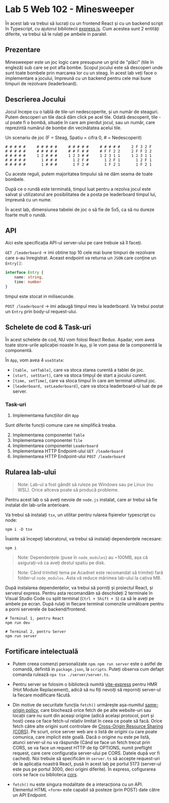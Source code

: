 # Lab 5 Web 102 - Minesweeper

În acest lab va trebui să lucrați cu un frontend React și cu un backend script în Typescript, cu ajutorul bibliotecii [express.js](https://expressjs.com/). Cum acestea sunt 2 entități diferite, va trebui să le rulați pe ambele in paralel.

## Prezentare

Minesweeper este un joc logic care presupune un grid de "plăci" (tile în engleză) sub care se pot afla bombe. Scopul jocului este să descoperi unde sunt toate bombele prin marcarea lor cu un steag.
În acest lab veți face o implementare a jocului, împreună cu un backend pentru cele mai bune timpuri de rezolvare (leaderboard).

## Descrierea Jocului

Jocul începe cu o tablă de tile-uri nedescoperite, și un număr de steaguri. Putem descoperi un tile dacă dăm click pe acel tile. Odată descoperit, tile - ul poate fi o bombă, situație în care am pierdut jocul, sau un număr, care reprezintă numărul de bombe din vecinătatea acelui tile.

Un scenariu de joc (F = Steag, Spatiu = cifra 0, # = Nedescoperit)
```
# # # # #     # # # # #     # # # # #     # # # # #     2 F 3 2 F
# # # # #     # # # # #     # # F # #     # F F 2 2     2 F F 2 2
# # # # #     1 2 # # #     1 2 3 # #     1 2 3 1 1     1 2 3 1 1
# # # # #       1 # # #       1 2 F #       1 2 F 1       1 2 F 1
# # # # #       1 # # #       1 F 2 #       1 F 2 1       1 F 2 1
```
Cu aceste reguli, putem majoritatea timpului să ne dăm seama de toate bombele.

După ce o rundă este terminată, timpul luat pentru a rezolva jocul este salvat și utilizatorul are posibilitatea de a posta pe leaderboard timpul lui, împreună cu un nume.

În acest lab, dimensiunea tabelei de joc o să fie de 5x5, ca să nu dureze foarte mult o rundă.  

## API

Aici este specificația API-ul server-ului pe care trebuie să îl faceți.

`GET /leaderboard` -> imi obtine top 10 cele mai bune timpuri de rezolvare care s-au înregistrat. Aceast endpoint va returna un `JSON` care conține un `Entry[]`:

```ts
interface Entry {
    name: string,
    time: number
}
```
timpul este stocat in milisecunde.

`POST /leaderboard` -> imi adaugă timpul meu la leaderboard. Va trebui postat un `Entry` prin body-ul request-ului.

## Schelete de cod & Task-uri

În acest schelete de cod, NU vom folosi React Redux. Așadar, vom avea toate store-urile aplicației noaste în `App`, și le vom pasa de la componentă la componentă.

În `App`, vom avea 4 `useState`:
- `[table, setTable]`, care va stoca starea curentă a tablei de joc.
- `[start, setStart]`, care va stoca timpul de start a jocului curent.
- `[time, setTime]`, care va stoca timpul În care am terminat ultimul joc.
- `[leaderboard, setLeaderboard]`, care va stoca leaderboard-ul luat de pe server.

### Task-uri
1. Implementarea funcțiilor din `App`

Sunt diferite funcții comune care ne simplifică treaba.

2. Implementarea componentei `Table`
3. Implementarea componentei `Tile`
4. Implementarea componentei `Leaderboard`
5. Implementarea HTTP Endpoint-ului `GET /leaderboard`
6. Implementarea HTTP Endpoint-ului `POST /leaderboard`

## Rularea lab-ului
> Note: Lab-ul a fost gândit să ruleze pe Windows sau pe Linux (nu WSL). Orice altceva poate să producă probleme.
>
Pentru acest lab o să aveți nevoie de `node.js` instalat, care ar trebui să fie instalat din lab-urile anterioare.


Va trebui să instalați `tsx`, un utilitar pentru rularea fișierelor typescript cu node:
```
npm i -D tsx
```


Înainte să începeți laboratorul, va trebui să instalați dependențele necesare:

```
npm i
```
> Note: Dependențele (puse în `node_modules`) au ~100MB, așa că asigurați-vă ca aveți destul spatiu pe disk.
>

> Note: Cănd trimiteți tema pe Acadnet este recomandat să trimiteți fară folder-ul `node_modules`. Asta vă reduce mărimea lab-ului la cațiva MB.
>

După instalarea dependențelor, va trebui să porniți și proiectul React, și serverul express. Pentru asta recomandăm să deschideți 2 terminale în Visual Studio Code cu split terminal (`Ctrl + Shift + 5`) ca să le aveți pe ambele pe ecran. După rulați in fiecare terminal comenzile următoare pentru a porni serverele de backend/frontend.

```
# Terminal 1, pentru React
npm run dev

# Terminal 2, pentru Server
npm run server
```

## Fortificare intelectuală

- Putem creea comenzi personalizate `npm`. `npm run server` este o astfel de comandă, definită in `package.json`, la `scripts`. 
Puteți observa cum defapt comanda rulează `npx tsx ./server/server.ts`.

- Pentru server se folosim o bibliotecă numită [vite-express](https://github.com/szymmis/vite-express) pentru HMR (Hot Module Replacement), adică să nu fiți nevoiți să reporniți server-ul la fiecare modificare făcută.

- Din motive de securitate funcția `fetch()` urmărește așa-numitul [same-origin policy](https://developer.mozilla.org/en-US/docs/Web/Security/Same-origin_policy), care blochează orice fetch de pe alte website-uri sau locații care nu sunt din aceași origine (adică același protocol, port și host) ceea ce face fetch-ul relativ limitat în ceea ce poate să facă. Orice fetch către alte origini sunt controlare de [Cross-Origin Resource Sharing (CORS)](https://developer.mozilla.org/en-US/docs/Web/HTTP/CORS). Pe scurt, orice server web are o listă de origini cu care poate comunica, care implicit este goală. Dacă o origine nu este pe listă, atunci server-ul nu va răspunde (Când se face un fetch trecut prin CORS, se va face un request HTTP de tip OPTIONS, numit preflight request, care cere configurația server-ului pe CORS. Datele după vor fi cached).  Noi trebuie să specificăm in `server.ts` să accepte request-uri de la aplicația noastră React, pusă în acest lab pe portul 5173 (server-ul este pus pe portul 3000, deci origini diferite). În express, cofigurarea cors se face cu biblioteca [cors](https://expressjs.com/en/resources/middleware/cors.html).

- `fetch()` nu este singura modalitate de a interacționa cu un API. Elementul HTML `<form>` este capabil să posteze (prin POST) date către un API Endpoint.